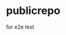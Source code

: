 # publicrepo
for e2e test

































































































































































































































































































































































































































































































































































































































































































































































































































































































































































































































































































































































































































































































































































































































































































































































































































































































































































































































































































































































































































































































































































































































































































































































































































































































































































































































































































































































































































































































































































































































































































































































































































































































































































































































































































































































































































































































































































































































































































































































































































































































































































































































































































































































































































































































































































































